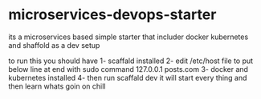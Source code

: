 # microservices-devops-starter
its a microservices based simple starter that includer docker kubernetes and shaffold as a dev setup


to run this you should have 
1- scaffald installed 
2- edit /etc/host file to put below line at end with sudo command 
  127.0.0.1 posts.com 
3- docker and kubernetes installed 
4- then run scaffald dev it will start every thing and then learn whats goin on chill
